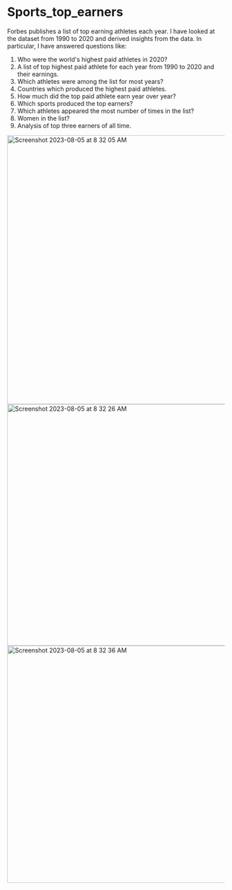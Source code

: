 # Sports_top_earners

Forbes publishes a list of top earning athletes each year. I have looked at the dataset from 1990 to 2020 and derived insights from the data. In particular, I have answered questions like:

1. Who were the world's highest paid athletes in 2020?
2. A list of top highest paid athlete for each year from 1990 to 2020 and their earnings.
3. Which athletes were among the list for most years?
4. Countries which produced the highest paid athletes.
5. How much did the top paid athlete earn year over year?
6. Which sports produced the top earners?
7. Which athletes appeared the most number of times in the list?
8. Women in the list?
9. Analysis of top three earners of all time.


<img width="621" alt="Screenshot 2023-08-05 at 8 32 05 AM" src="https://github.com/mayank8893/Data_Analysis_Projects/assets/69361645/526ced19-bd8d-4b15-ac73-50a8a4fdf72e">
<img width="558" alt="Screenshot 2023-08-05 at 8 32 26 AM" src="https://github.com/mayank8893/Data_Analysis_Projects/assets/69361645/e6898a0d-869f-402c-b015-a51e39601277">
<img width="548" alt="Screenshot 2023-08-05 at 8 32 36 AM" src="https://github.com/mayank8893/Data_Analysis_Projects/assets/69361645/b849cba2-559a-45fe-abb8-3a3cdcee82cb">
